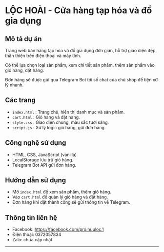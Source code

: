 # LỘC HOÀI - Cửa hàng tạp hóa và đồ gia dụng

## Mô tả dự án
Trang web bán hàng tạp hóa và đồ gia dụng đơn giản, hỗ trợ giao diện đẹp, thân thiện trên điện thoại và máy tính.  

Có thể lựa chọn loại sản phẩm, xem chi tiết sản phẩm, thêm sản phẩm vào giỏ hàng, đặt hàng.

Đơn hàng sẽ được gửi qua Telegram Bot tới số chat của chủ shop để tiện xử lý nhanh.

## Các trang
- `index.html` : Trang chủ, hiển thị danh mục và sản phẩm.
- `cart.html` : Giỏ hàng và đặt hàng.
- `style.css` : Giao diện chung, màu sắc tươi sáng.
- `script.js` : Xử lý logic giỏ hàng, gửi đơn hàng.

## Công nghệ sử dụng
- HTML, CSS, JavaScript (vanilla)
- LocalStorage lưu trữ giỏ hàng.
- Telegram Bot API gửi đơn hàng.

## Hướng dẫn sử dụng
- Mở `index.html` để xem sản phẩm, thêm giỏ hàng.
- Vào `cart.html` để quản lý giỏ hàng và đặt hàng.
- Đơn hàng khi đặt thành công sẽ gửi thông tin về Telegram.

## Thông tin liên hệ
- Facebook: https://facebook.com/pro.huuloc.1
- Điện thoại: 0372057834
- Zalo: chưa cập nhật

---

